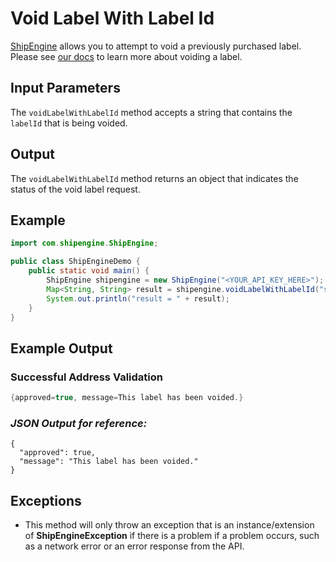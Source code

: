 Void Label With Label Id
================================
[ShipEngine](www.shipengine.com) allows you to attempt to void a previously purchased label. Please see
[our docs](https://www.shipengine.com/docs/labels/voiding/) to learn more about voiding a label.

Input Parameters
----------------

The `voidLabelWithLabelId` method accepts a string that contains the `labelId` that is being voided.

Output
------
The `voidLabelWithLabelId` method returns an object that indicates the status of the void label request.

Example
-------
```java
import com.shipengine.ShipEngine;

public class ShipEngineDemo {
    public static void main() {
        ShipEngine shipengine = new ShipEngine("<YOUR_API_KEY_HERE>");
        Map<String, String> result = shipengine.voidLabelWithLabelId("se-1234");
        System.out.println("result = " + result);
    }
} 
```

Example Output
--------------

### Successful Address Validation
```java
{approved=true, message=This label has been voided.}
```

### *JSON Output for reference:*

```json5
{
  "approved": true,
  "message": "This label has been voided."
}
```

Exceptions
----------

- This method will only throw an exception that is an instance/extension of **ShipEngineException** if there is a
  problem if a problem occurs, such as a network error or an error response from the API.
